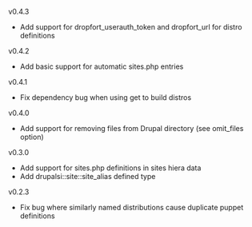 v0.4.3
  - Add support for dropfort_userauth_token and dropfort_url for distro definitions

v0.4.2
  - Add basic support for automatic sites.php entries

v0.4.1
  - Fix dependency bug when using get to build distros

v0.4.0
  - Add support for removing files from Drupal directory (see omit_files option)

v0.3.0
  - Add support for sites.php definitions in sites hiera data
  - Add drupalsi::site::site_alias defined type

v0.2.3
 - Fix bug where similarly named distributions cause duplicate puppet definitions

